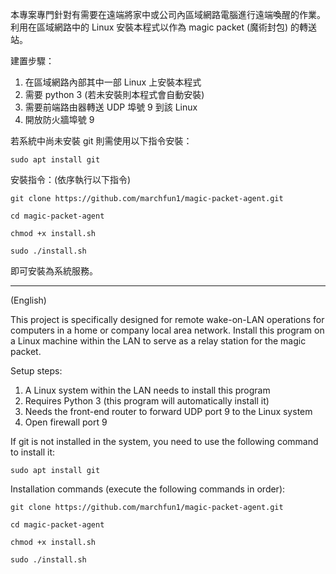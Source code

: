本專案專門針對有需要在遠端將家中或公司內區域網路電腦進行遠端喚醒的作業。利用在區域網路中的 Linux 安裝本程式以作為 magic packet (魔術封包) 的轉送站。  

建置步驟：
  1. 在區域網路內部其中一部 Linux 上安裝本程式
  2. 需要 python 3 (若未安裝則本程式會自動安裝)  
  3. 需要前端路由器轉送 UDP 埠號 9 到該 Linux
  4. 開放防火牆埠號 9  

若系統中尚未安裝 git 則需使用以下指令安裝：  
```
sudo apt install git
```

安裝指令：(依序執行以下指令)  
```
git clone https://github.com/marchfun1/magic-packet-agent.git
```
```
cd magic-packet-agent
```
```  
chmod +x install.sh
```
```
sudo ./install.sh
```

即可安裝為系統服務。    

----------------------------------------------------------------------------------------
(English)

This project is specifically designed for remote wake-on-LAN operations for computers in a home or company local area network. Install this program on a Linux machine within the LAN to serve as a relay station for the magic packet.  

Setup steps:  

  1. A Linux system within the LAN needs to install this program  
  2. Requires Python 3 (this program will automatically install it)
  3. Needs the front-end router to forward UDP port 9 to the Linux system
  4. Open firewall port 9  

If git is not installed in the system, you need to use the following command to install it:  
```
sudo apt install git
``` 

Installation commands (execute the following commands in order):
```
git clone https://github.com/marchfun1/magic-packet-agent.git
```
```
cd magic-packet-agent
```
```  
chmod +x install.sh
```
```
sudo ./install.sh
```
